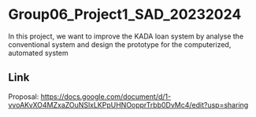# Group06_Project1_SAD_20232024
In this project, we want to improve the KADA loan system by analyse the conventional system and design the prototype for the computerized, automated system

## Link 
Proposal: https://docs.google.com/document/d/1-vvoAKvXO4MZxaZOuNSlxLKPpUHNOopprTrbb0DvMc4/edit?usp=sharing
